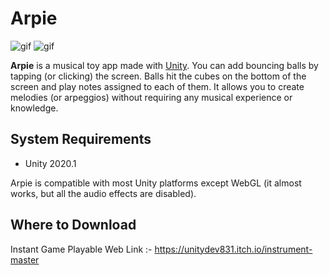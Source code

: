 Arpie
=====

![gif](https://i.imgur.com/kOS5wRS.gif)
![gif](https://i.imgur.com/Q2Bn4q7.gif)

**Arpie** is a musical toy app made with [Unity]. You can add bouncing balls by
tapping (or clicking) the screen. Balls hit the cubes on the bottom of the
screen and play notes assigned to each of them. It allows you to create
melodies (or arpeggios) without requiring any musical experience or knowledge.

[Unity]: https://unity3d.com

System Requirements
-------------------

- Unity 2020.1

Arpie is compatible with most Unity platforms except WebGL (it almost works,
but all the audio effects are disabled).

Where to Download
-----------------

Instant Game Playable Web Link :- https://unitydev831.itch.io/instrument-master
